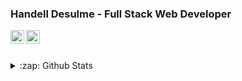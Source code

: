 ### Handell Desulme - Full Stack Web Developer

<!--
**HDell/HDell** is a ✨ _special_ ✨ repository because its `README.md` (this file) appears on your GitHub profile.

Here are some ideas to get you started:

- 🔭 I’m currently working on ...
- 🌱 I’m currently learning ...
- 👯 I’m looking to collaborate on ...
- 🤔 I’m looking for help with ...
- 💬 Ask me about ...
- 📫 How to reach me: ...
- 😄 Pronouns: ...
- ⚡ Fun fact: ...
-->

[<img align="left" alt="HDell | Twitter" width="22px" src="https://cdn.jsdelivr.net/npm/simple-icons@v3/icons/twitter.svg" />][twitter]
[<img align="left" alt="HDell | LinkedIn" width="22px" src="https://cdn.jsdelivr.net/npm/simple-icons@v3/icons/linkedin.svg" />][linkedin]

<br /><br />

<details>
  <summary>:zap: Github Stats</summary>

  <img align="left" alt="HDell's Github Stats" src="https://github-readme-stats.vercel.app/api?username=HDell&show_icons=true&hide_border=true" />

</details>

[twitter]: https://twitter.com/handelljd
[linkedin]: https://www.linkedin.com/in/handelld
